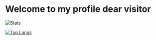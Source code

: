 # Welcome to my profile dear visitor

[![Stats](https://github-readme-stats.vercel.app/api?username=tzmanish&include_all_commits=true&count_private=true&hide=stars,prs&show_icons=true&hide_title=true&theme=dracula)](https://github-readme-stats.vercel.app/api?username=tzmanish&include_all_commits=true&count_private=true)

[![Top Langs](https://github-readme-stats.vercel.app/api/top-langs/?username=tzmanish&layout=compact&theme=dracula)](https://github-readme-stats.vercel.app/api/top-langs/?username=tzmanish)
